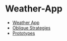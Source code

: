 # Weather-App

* [Weather App](http://scott-mcnab.github.io/Weather-App)
* [Oblique Strategies](http://scott-mcnab.github.io/Weather-App)
* [Prototypes](http://scott-mcnab.github.io/prototype.html)
